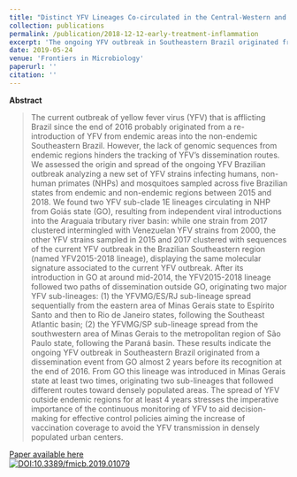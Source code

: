 ```yaml
---
title: "Distinct YFV Lineages Co-circulated in the Central-Western and Southeastern Brazilian Regions From 2015 to 2018."
collection: publications
permalink: /publication/2018-12-12-early-treatment-inflammation
excerpt: 'The ongoing YFV outbreak in Southeastern Brazil originated from a dissemination event from Goiás state almost 2 years before its recognition at the end of 2016'
date: 2019-05-24
venue: 'Frontiers in Microbiology'
paperurl: ''
citation: ''
---
```


**Abstract**

>The current outbreak of yellow fever virus (YFV) that is afflicting Brazil since the end of 2016 probably originated from a re-introduction of YFV from endemic areas into the non-endemic Southeastern Brazil. However, the lack of genomic sequences from endemic regions hinders the tracking of YFV’s dissemination routes. We assessed the origin and spread of the ongoing YFV Brazilian outbreak analyzing a new set of YFV strains infecting humans, non-human primates (NHPs) and mosquitoes sampled across five Brazilian states from endemic and non-endemic regions between 2015 and 2018. We found two YFV sub-clade 1E lineages circulating in NHP from Goiás state (GO), resulting from independent viral introductions into the Araguaia tributary river basin: while one strain from 2017 clustered intermingled with Venezuelan YFV strains from 2000, the other YFV strains sampled in 2015 and 2017 clustered with sequences of the current YFV outbreak in the Brazilian Southeastern region (named YFV2015-2018 lineage), displaying the same molecular signature associated to the current YFV outbreak. After its introduction in GO at around mid-2014, the YFV2015-2018 lineage followed two paths of dissemination outside GO, originating two major YFV sub-lineages: (1) the YFVMG/ES/RJ sub-lineage spread sequentially from the eastern area of Minas Gerais state to Espírito Santo and then to Rio de Janeiro states, following the Southeast Atlantic basin; (2) the YFVMG/SP sub-lineage spread from the southwestern area of Minas Gerais to the metropolitan region of São Paulo state, following the Paraná basin. These results indicate the ongoing YFV outbreak in Southeastern Brazil originated from a dissemination event from GO almost 2 years before its recognition at the end of 2016. From GO this lineage was introduced in Minas Gerais state at least two times, originating two sub-lineages that followed different routes toward densely populated areas. The spread of YFV outside endemic regions for at least 4 years stresses the imperative importance of the continuous monitoring of YFV to aid decision-making for effective control policies aiming the increase of vaccination coverage to avoid the YFV transmission in densely populated urban centers.

[Paper available here](https://www.frontiersin.org/articles/10.3389/fmicb.2019.01079/full)<br>
[![DOI:10.3389/fmicb.2019.01079](https://zenodo.org/badge/DOI/10.3389/fmicb.2019.01079.svg)](https://doi.org/10.3389/fmicb.2019.01079)

